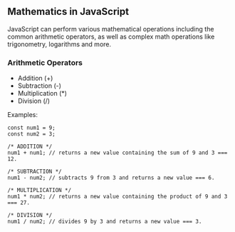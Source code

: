 ## Mathematics in JavaScript
JavaScript can perform various mathematical operations including the common arithmetic operators, as well as complex math operations like trigonometry, logarithms and more.

### Arithmetic Operators
* Addition (+)
* Subtraction (-)
* Multiplication (*)
* Division (/)

Examples:

    const num1 = 9;
    const num2 = 3;

    /* ADDITION */
    num1 + num1; // returns a new value containing the sum of 9 and 3 === 12.
    
    /* SUBTRACTION */
    num1 - num2; // subtracts 9 from 3 and returns a new value === 6.
    
    /* MULTIPLICATION */
    num1 * num2; // returns a new value containing the product of 9 and 3 === 27.
    
    /* DIVISION */
    num1 / num2; // divides 9 by 3 and returns a new value === 3.
